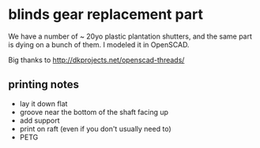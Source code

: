 # blinds gear replacement part

We have a number of ~ 20yo plastic plantation shutters, and the same part is
dying on a bunch of them.  I modeled it in OpenSCAD.

Big thanks to http://dkprojects.net/openscad-threads/

## printing notes

* lay it down flat
* groove near the bottom of the shaft facing up
* add support
* print on raft (even if you don't usually need to)
* PETG

